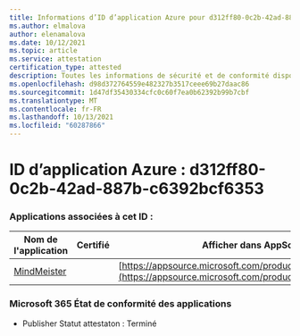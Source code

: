 ```yaml
---
title: Informations d’ID d’application Azure pour d312ff80-0c2b-42ad-887b-c6392bcf6353
ms.author: elmalova
author: elenamalova
ms.date: 10/12/2021
ms.topic: article
ms.service: attestation
certification_type: attested
description: Toutes les informations de sécurité et de conformité disponibles pour d312ff80-0c2b-42ad-887b-c6392bcf6353.
ms.openlocfilehash: d98d372764559e482327b3517ceee69b27daac86
ms.sourcegitcommit: 1d47df35430334cfc0c60f7ea0b62392b99b7cbf
ms.translationtype: MT
ms.contentlocale: fr-FR
ms.lasthandoff: 10/13/2021
ms.locfileid: "60287866"
---
```

# <a name="azure-app-id-d312ff80-0c2b-42ad-887b-c6392bcf6353"></a>ID d’application Azure : d312ff80-0c2b-42ad-887b-c6392bcf6353


### <a name="apps-associated-with-this-id"></a>Applications associées à cet ID :
| **Nom de l'application** | **Certifié** | **Afficher dans AppSource** |
|--------------|---------------|-----------------------|
| [MindMeister](https://docs.microsoft.com/microsoft-365-app-certification/forward/WA104381116) |  | [https://appsource.microsoft.com/product/office/WA104381116](https://appsource.microsoft.com/product/office/WA104381116) |

### <a name="microsoft-365-app-compliance-status"></a>Microsoft 365 État de conformité des applications
- Publisher Statut attestaton : Terminé
